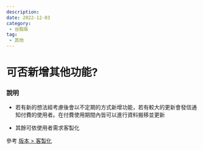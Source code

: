 ```yaml
---
description:
date: 2022-12-03
category:
 - 台股版
tag:
 - 其他
---
```


# 可否新增其他功能?


### 說明

  - <Badge type="warning" text="台股收費版" vertical="middle"/> 若有新的想法經考慮後會以不定期的方式新增功能，若有較大的更新會發信通知付費的使用者。在付費使用期間內皆可以進行資料搬移並更新

  - 其餘可依使用者需求客製化

  參考 [版本 > 客製化](../Version/客製化.md)